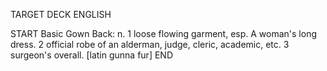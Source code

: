 TARGET DECK
ENGLISH

START
Basic
Gown
Back: n. 1 loose flowing garment, esp. A woman's long dress. 2 official robe of an alderman, judge, cleric, academic, etc. 3 surgeon's overall. [latin gunna fur]
END
